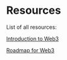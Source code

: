 # Resources
List of all resources:

[Introduction to Web3](./all-resources/introduction_to_web3)

[Roadmap for Web3](./all-resources/roadmap_for_web3)

